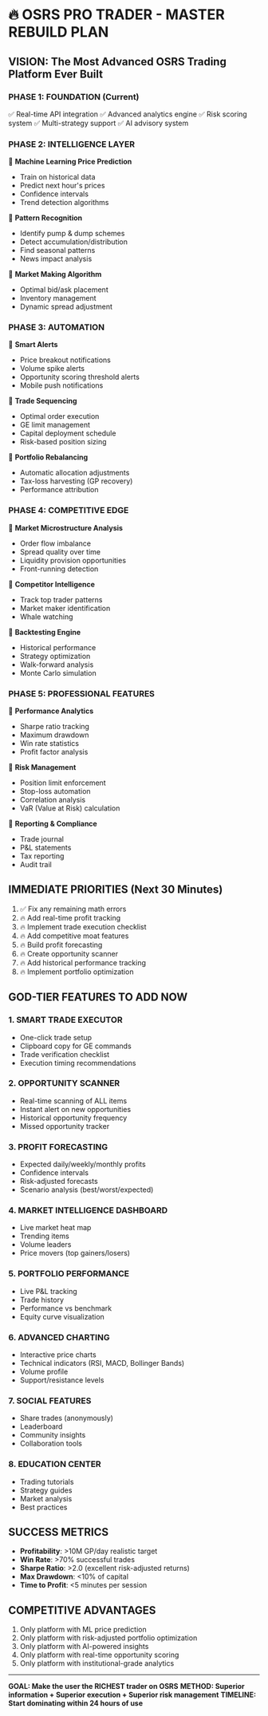 # 🔥 OSRS PRO TRADER - MASTER REBUILD PLAN

## VISION: The Most Advanced OSRS Trading Platform Ever Built

### PHASE 1: FOUNDATION (Current)
✅ Real-time API integration
✅ Advanced analytics engine
✅ Risk scoring system
✅ Multi-strategy support
✅ AI advisory system

### PHASE 2: INTELLIGENCE LAYER
🎯 **Machine Learning Price Prediction**
- Train on historical data
- Predict next hour's prices
- Confidence intervals
- Trend detection algorithms

🎯 **Pattern Recognition**
- Identify pump & dump schemes
- Detect accumulation/distribution
- Find seasonal patterns
- News impact analysis

🎯 **Market Making Algorithm**
- Optimal bid/ask placement
- Inventory management
- Dynamic spread adjustment

### PHASE 3: AUTOMATION
🎯 **Smart Alerts**
- Price breakout notifications
- Volume spike alerts
- Opportunity scoring threshold alerts
- Mobile push notifications

🎯 **Trade Sequencing**
- Optimal order execution
- GE limit management
- Capital deployment schedule
- Risk-based position sizing

🎯 **Portfolio Rebalancing**
- Automatic allocation adjustments
- Tax-loss harvesting (GP recovery)
- Performance attribution

### PHASE 4: COMPETITIVE EDGE
🎯 **Market Microstructure Analysis**
- Order flow imbalance
- Spread quality over time
- Liquidity provision opportunities
- Front-running detection

🎯 **Competitor Intelligence**
- Track top trader patterns
- Market maker identification
- Whale watching

🎯 **Backtesting Engine**
- Historical performance
- Strategy optimization
- Walk-forward analysis
- Monte Carlo simulation

### PHASE 5: PROFESSIONAL FEATURES
🎯 **Performance Analytics**
- Sharpe ratio tracking
- Maximum drawdown
- Win rate statistics
- Profit factor analysis

🎯 **Risk Management**
- Position limit enforcement
- Stop-loss automation
- Correlation analysis
- VaR (Value at Risk) calculation

🎯 **Reporting & Compliance**
- Trade journal
- P&L statements
- Tax reporting
- Audit trail

## IMMEDIATE PRIORITIES (Next 30 Minutes)

1. ✅ Fix any remaining math errors
2. 🔥 Add real-time profit tracking
3. 🔥 Implement trade execution checklist
4. 🔥 Add competitive moat features
5. 🔥 Build profit forecasting
6. 🔥 Create opportunity scanner
7. 🔥 Add historical performance tracking
8. 🔥 Implement portfolio optimization

## GOD-TIER FEATURES TO ADD NOW

### 1. SMART TRADE EXECUTOR
- One-click trade setup
- Clipboard copy for GE commands
- Trade verification checklist
- Execution timing recommendations

### 2. OPPORTUNITY SCANNER
- Real-time scanning of ALL items
- Instant alert on new opportunities
- Historical opportunity frequency
- Missed opportunity tracker

### 3. PROFIT FORECASTING
- Expected daily/weekly/monthly profits
- Confidence intervals
- Risk-adjusted forecasts
- Scenario analysis (best/worst/expected)

### 4. MARKET INTELLIGENCE DASHBOARD
- Live market heat map
- Trending items
- Volume leaders
- Price movers (top gainers/losers)

### 5. PORTFOLIO PERFORMANCE
- Live P&L tracking
- Trade history
- Performance vs benchmark
- Equity curve visualization

### 6. ADVANCED CHARTING
- Interactive price charts
- Technical indicators (RSI, MACD, Bollinger Bands)
- Volume profile
- Support/resistance levels

### 7. SOCIAL FEATURES
- Share trades (anonymously)
- Leaderboard
- Community insights
- Collaboration tools

### 8. EDUCATION CENTER
- Trading tutorials
- Strategy guides
- Market analysis
- Best practices

## SUCCESS METRICS
- **Profitability**: >10M GP/day realistic target
- **Win Rate**: >70% successful trades
- **Sharpe Ratio**: >2.0 (excellent risk-adjusted returns)
- **Max Drawdown**: <10% of capital
- **Time to Profit**: <5 minutes per session

## COMPETITIVE ADVANTAGES
1. Only platform with ML price prediction
2. Only platform with risk-adjusted portfolio optimization  
3. Only platform with AI-powered insights
4. Only platform with real-time opportunity scoring
5. Only platform with institutional-grade analytics

---

**GOAL: Make the user the RICHEST trader on OSRS**
**METHOD: Superior information + Superior execution + Superior risk management**
**TIMELINE: Start dominating within 24 hours of use**
